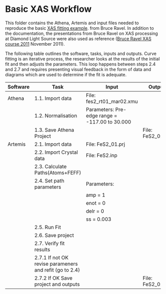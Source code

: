 # Basic XAS Workflow
This folder contains the Athena, Artemis and input files needed to reproduce the basic 
[XAS fitting example](https://github.com/bruceravel/XAS-Education/tree/master/Examples/FeS2).
from Bruce Ravel.
In addition to the documentation, the presentations from Bruce Ravel on XAS processing at Diamond
Light Source were also used as reference 
([Bruce Ravel XAS course 2011](https://www.diamond.ac.uk/Instruments/Spectroscopy/Techniques/XAS.html)
November 2011).

The following table outlines the software, tasks, inputs and outputs. Curve fitting is an iterative process,
the researcher looks at the results of the initial fit and then adjusts the parameters. This loop happens
between steps 2.4 and 2.7 and requires presenting visual feedback in the form of data and diagrams which are 
used to determine if the fit is adequate.



|Software | Task                            | Input                                         | Output
|-------  | -------------                   |-------------                                  | -----  
|Athena   | 1.1. Import data                |File: fes2_rt01_mar02.xmu                      | 
|         | 1.2. Normalisation              |Parameters: Pre-edge range = -117.00 to 30.000 |
|         | 1.3. Save Athena Project        |                                               |File: FeS2_01.prj
|Artemis  | 2.1. Import data                |File: FeS2_01.prj                              |
|         | 2.2. Import Crystal data        |File: FeS2.inp                                 |
|   	  | 2.3. Calculate Paths(Atoms+FEFF)||
|         | 2.4. Set path parameters        | Parameters:                                   |
|         |                                 |    amp  = 1                                   |
|         |                                 |    enot = 0                                   |
|         |                                 |    delr = 0                                   |
|         |                                 |    ss   = 0.003                               |
|         | 2.5. Run Fit                    |                                               |
|         | 2.6. Save project               ||
|         | 2.7. Verify fit results         ||
|         | 2.7.1 If not OK revise parameners and refit (go to 2.4)||
|         | 2.7.2 If OK Save project and outputs|                                           |File: FeS2_01.fpj
		 

